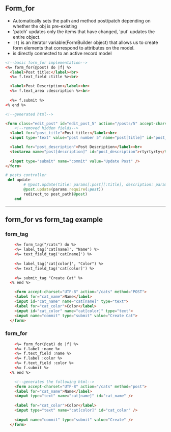 ## Form_for

- Automatically sets the path and method post/patch depending on whether the obj is pre-existing
- 'patch' updates only the items that have changed, 'put' updates the entire object.
- `|f|` is an iterator variable(FormBuilder object) that allows us to create form elements that correspond to attributes on the model.
- is directly connected to an active record model
 
```html
<!--basic form_for implementation-->
<%= form_for(@post) do |f| %>
  <label>Post title:</label><br>
  <%= f.text_field :title %><br>

  <label>Post Description</label><br>
  <%= f.text_area :description %><br>
  
  <%= f.submit %>
<% end %>
``` 

```html
<!--generated html-->

<form class="edit_post" id="edit_post_5" action="/posts/5" accept-charset="UTF-8" method="post">
	<!--removed hidden fields-->
  <label for="post_title">Post title:</label><br>
  <input type="text" value="post number 5" name="post[title]" id="post_title" /><br>

  <label for="post_description">Post Description</label><br>
  <textarea name="post[description]" id="post_description">rtyrtyrty</textarea><br>
  
  <input type="submit" name="commit" value="Update Post" />
</form>
```



```ruby
# posts controller
 def update
		# @post.update(title: params[:post][:title], description: params[:post][:description])
		@post.update(params.require(:post))
		redirect_to post_path(@post)
	end 
```

------------------------------------------------------------------------------------------------------

## form_for vs form_tag example


### form_tag

```html
	<%= form_tag("/cats") do %>
    <%= label_tag('cat[name]', "Name") %>
    <%= text_field_tag('cat[name]') %>
   
    <%= label_tag('cat[color]', "Color") %>
    <%= text_field_tag('cat[color]') %>
   
    <%= submit_tag "Create Cat" %>
  <% end %>
```


```html
	<form accept-charset="UTF-8" action="/cats" method="POST">
    <label for="cat_name">Name</label>
    <input id="cat_name" name="cat[name]" type="text">
    <label for="cat_color">Color</label>
    <input id="cat_color" name="cat[color]" type="text">
    <input name="commit" type="submit" value="Create Cat">
  </form>
```


### form_for

```html
	<%= form_for(@cat) do |f| %>
    <%= f.label :name %>
    <%= f.text_field :name %>
    <%= f.label :color %>
    <%= f.text_field :color %>
    <%= f.submit %>
  <% end %>
```

```html
	<!--generates the following html-->
	<form accept-charset="UTF-8" action="/cats" method="post">
    <label for="cat_name">Name</label>
    <input type="text" name="cat[name]" id="cat_name" />
    
    <label for="cat_color">Color</label>
    <input type="text" name="cat[color]" id="cat_color" />
    
    <input name="commit" type="submit" value="Create" />
  </form>
```